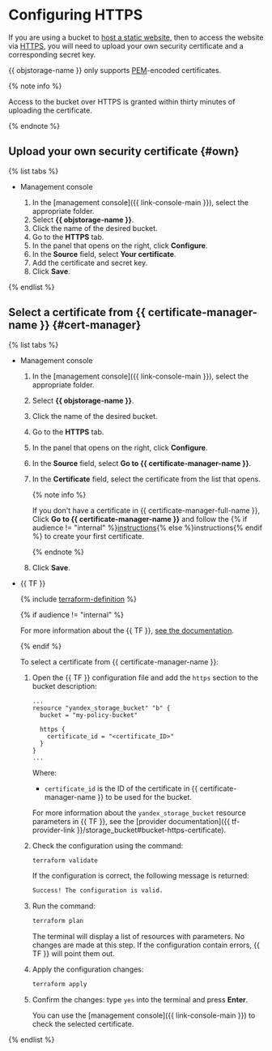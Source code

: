 # Configuring HTTPS

If you are using a bucket to [host a static website](../../concepts/hosting.md), then to access the website via [HTTPS](https://en.wikipedia.org/wiki/HTTPS), you will need to upload your own security certificate and a corresponding secret key.

{{ objstorage-name }} only supports [PEM](https://en.wikipedia.org/wiki/Privacy-Enhanced_Mail)-encoded certificates.

{% note info %}

Access to the bucket over HTTPS is granted within thirty minutes of uploading the certificate.

{% endnote %}

## Upload your own security certificate {#own}

{% list tabs %}

- Management console

   1. In the [management console]({{ link-console-main }}), select the appropriate folder.
   1. Select **{{ objstorage-name }}**.
   1. Click the name of the desired bucket.
   1. Go to the **HTTPS** tab.
   1. In the panel that opens on the right, click **Configure**.
   1. In the **Source** field, select **Your certificate**.
   1. Add the certificate and secret key.
   1. Click **Save**.

{% endlist %}

## Select a certificate from {{ certificate-manager-name }} {#cert-manager}

{% list tabs %}

- Management console

   1. In the [management console]({{ link-console-main }}), select the appropriate folder.
   1. Select **{{ objstorage-name }}**.
   1. Click the name of the desired bucket.
   1. Go to the **HTTPS** tab.
   1. In the panel that opens on the right, click **Configure**.
   1. In the **Source** field, select **Go to {{ certificate-manager-name }}**.
   1. In the **Certificate** field, select the certificate from the list that opens.

      {% note info %}

      If you don't have a certificate in {{ certificate-manager-full-name }}, Click **Go to {{ certificate-manager-name }}** and follow the {% if audience != "internal" %}[instructions](../../../certificate-manager/quickstart/index.md){% else %}instructions{% endif %} to create your first certificate.

      {% endnote %}

   1. Click **Save**.

- {{ TF }}

   {% include [terraform-definition](../../../_tutorials/terraform-definition.md) %}

   {% if audience != "internal" %}

   For more information about the {{ TF }}, [see the documentation](../../../tutorials/infrastructure-management/terraform-quickstart.md#install-terraform).

   {% endif %}

   To select a certificate from {{ certificate-manager-name }}:

   1. Open the {{ TF }} configuration file and add the `https` section to the bucket description:

      ```hcl
      ...
      resource "yandex_storage_bucket" "b" {
        bucket = "my-policy-bucket"
      
        https {
          certificate_id = "<certificate_ID>"
        }
      }
      ...
      ```

      Where:
      * `certificate_id` is the ID of the certificate in {{ certificate-manager-name }} to be used for the bucket.

      For more information about the `yandex_storage_bucket` resource parameters in {{ TF }}, see the [provider documentation]({{ tf-provider-link }}/storage_bucket#bucket-https-certificate).

   1. Check the configuration using the command:

      ```bash
      terraform validate
      ```

      If the configuration is correct, the following message is returned:

      ```bash
      Success! The configuration is valid.
      ```

   1. Run the command:

      ```bash
      terraform plan
      ```

      The terminal will display a list of resources with parameters. No changes are made at this step. If the configuration contain errors, {{ TF }} will point them out.

   1. Apply the configuration changes:

      ```bash
      terraform apply
      ```

   1. Confirm the changes: type `yes` into the terminal and press **Enter**.

      You can use the [management console]({{ link-console-main }}) to check the selected certificate.

{% endlist %}
